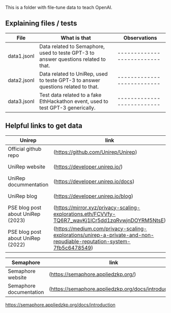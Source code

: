 This is a folder with file-tune data to teach OpenAI.

## Explaining files / tests

| **File**    | **What is that**                                                                    | **Observations**           |
| ----------- | ----------------------------------------------------------------------------------- | -------------------------- |
| data1.jsonl | Data related to Semaphore, used to teste GPT-3 to answer questions related to that. | -------------------------- |
| data2.jsonl | Data related to UniRep, used to teste GPT-3 to answer questions related to that.    | -------------------------- |
| data3.jsonl | Test data related to a fake EthHackathon event, used to test GPT-3 generically.     | -------------------------- |

## Helpful links to get data

| **Unirep**                        | **link**                                                                                                             | **Observations** |
| --------------------------------- | -------------------------------------------------------------------------------------------------------------------- | ---------------- |
| Official github repo              | (https://github.com/Unirep/Unirep)                                                                                   | ---------------- |
| UniRep website                    | (https://developer.unirep.io/)                                                                                       | ---------------- |
| UniRep docummentation             | (https://developer.unirep.io/docs)                                                                                   | ---------------- |
| UniRep blog                       | (https://developer.unirep.io/blog)                                                                                   | ---------------- |
| PSE blog post about UniRep (2023) | (https://mirror.xyz/privacy-scaling-explorations.eth/FCVVfy-TQ6R7_wavKj1lCr5dd1zqRvwjnDOYRM5NtsE)                    | ---------------- |
| PSE blog post about UniRep (2022) | (https://medium.com/privacy-scaling-explorations/unirep-a-private-and-non-repudiable-reputation-system-7fb5c6478549) | ---------------- |

| **Semaphore**           | **link**                                             | **Observations** |
| ----------------------- | ---------------------------------------------------- | ---------------- |
| Semaphore website       | (https://semaphore.appliedzkp.org/)                  | ---------------- |
| Semaphore documentation | (https://semaphore.appliedzkp.org/docs/introduction) | ---------------- |

https://semaphore.appliedzkp.org/docs/introduction
